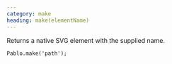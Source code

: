 ```yaml
---
category: make
heading: make(elementName)
---
```


Returns a native SVG element with the supplied name.

    Pablo.make('path');